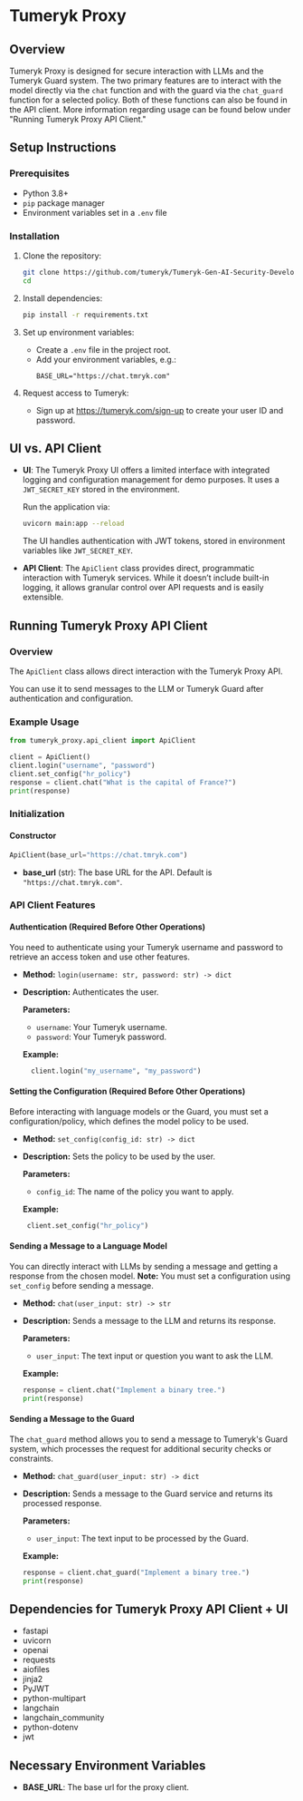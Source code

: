 
# Tumeryk Proxy

## Overview
Tumeryk Proxy is designed for secure interaction with LLMs and the Tumeryk Guard system. The two primary features are to interact with the model directly via the `chat` function and with the guard via the `chat_guard` function for a selected policy. Both of these functions can also be found in the API client. More information regarding usage can be found below under "Running Tumeryk Proxy API Client."

## Setup Instructions

### Prerequisites
- Python 3.8+
- `pip` package manager
- Environment variables set in a `.env` file

### Installation
1. Clone the repository:
   ```bash
   git clone https://github.com/tumeryk/Tumeryk-Gen-AI-Security-Developer-SDK.git
   cd
   ```

2. Install dependencies:
   ```bash
   pip install -r requirements.txt
   ```

3. Set up environment variables:
   - Create a `.env` file in the project root.
   - Add your environment variables, e.g.:
     ```
     BASE_URL="https://chat.tmryk.com"
     ```

4. Request access to Tumeryk:
   - Sign up at https://tumeryk.com/sign-up to create your user ID and password.

## UI vs. API Client

- **UI**: The Tumeryk Proxy UI offers a limited interface with integrated logging and configuration management for demo purposes. It uses a `JWT_SECRET_KEY` stored in the environment.

   Run the application via:
   ```bash
   uvicorn main:app --reload
   ```
   The UI handles authentication with JWT tokens, stored in environment variables like `JWT_SECRET_KEY`. 

- **API Client**: The `ApiClient` class provides direct, programmatic interaction with Tumeryk services. While it doesn’t include built-in logging, it allows granular control over API requests and is easily extensible.

## Running Tumeryk Proxy API Client

### Overview
The `ApiClient` class allows direct interaction with the Tumeryk Proxy API. 

You can use it to send messages to the LLM or Tumeryk Guard after authentication and configuration.

### Example Usage

```python
from tumeryk_proxy.api_client import ApiClient

client = ApiClient()
client.login("username", "password")
client.set_config("hr_policy")
response = client.chat("What is the capital of France?")
print(response)
```

### Initialization

#### Constructor

```python
ApiClient(base_url="https://chat.tmryk.com")
```

- **base_url** (str): The base URL for the API. Default is `"https://chat.tmryk.com"`.

### API Client Features

#### Authentication (Required Before Other Operations)

You need to authenticate using your Tumeryk username and password to retrieve an access token and use other features. 

- **Method:** `login(username: str, password: str) -> dict`
- **Description:** Authenticates the user.
  
  **Parameters:**
  - `username`: Your Tumeryk username.
  - `password`: Your Tumeryk password.
  
  **Example:**
  ```python
    client.login("my_username", "my_password")
  ```

#### Setting the Configuration (Required Before Other Operations)

Before interacting with language models or the Guard, you must set a configuration/policy, which defines the model policy to be used.

- **Method:** `set_config(config_id: str) -> dict`
- **Description:** Sets the policy to be used by the user.
  
  **Parameters:**
  - `config_id`: The name of the policy you want to apply.
  
  **Example:**
  ```python
   client.set_config("hr_policy")
  ```

#### Sending a Message to a Language Model

You can directly interact with LLMs by sending a message and getting a response from the chosen model. **Note:** You must set a configuration using `set_config` before sending a message.

- **Method:** `chat(user_input: str) -> str`
- **Description:** Sends a message to the LLM and returns its response.
  
  **Parameters:**
  - `user_input`: The text input or question you want to ask the LLM.
  
  **Example:**
  ```python
  response = client.chat("Implement a binary tree.")
  print(response)
  ```

#### Sending a Message to the Guard

The `chat_guard` method allows you to send a message to Tumeryk's Guard system, which processes the request for additional security checks or constraints.

- **Method:** `chat_guard(user_input: str) -> dict`
- **Description:** Sends a message to the Guard service and returns its processed response.
  
  **Parameters:**
  - `user_input`: The text input to be processed by the Guard.
  
  **Example:**
  ```python
  response = client.chat_guard("Implement a binary tree.")
  print(response)
  ```

## Dependencies for Tumeryk Proxy API Client + UI

- fastapi
- uvicorn
- openai
- requests
- aiofiles
- jinja2
- PyJWT
- python-multipart
- langchain
- langchain_community
- python-dotenv
- jwt


## Necessary Environment Variables

- **BASE_URL**: The base url for the proxy client. 
